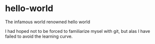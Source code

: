 # hello-world
The infamous world renowned hello world

I had hoped not to be forced to familiarize mysel with git, but alas I have failed to avoid the learning curve.

